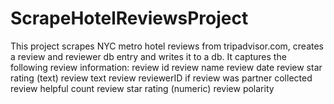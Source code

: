 # ScrapeHotelReviewsProject
This project scrapes NYC metro hotel reviews from tripadvisor.com, creates a review and reviewer db entry and writes it to a db. It captures the following review information:
        review id
        review name 
        review date 
        review star rating (text)
        review text
        review reviewerID
        if review was partner collected         
        review helpful count
        review star rating (numeric)
        review polarity
        
